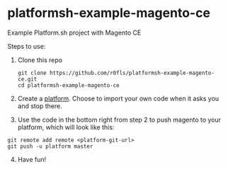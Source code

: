 # platformsh-example-magento-ce
Example Platform.sh project with Magento CE

Steps to use:

1. Clone this repo

   ```
   git clone https://github.com/r0fls/platformsh-example-magento-ce.git
   cd platformsh-example-magento-ce
   ```
2. Create a [platform](https://accounts.platform.sh/platform/buy-now). Choose to import your own code when it asks you and stop there.
3. Use the code in the bottom right from step 2 to push magento to your platform, which will look like this:
  
  ```
  git remote add remote <platform-git-url>
  git push -u platform master
  ```
4. Have fun!
